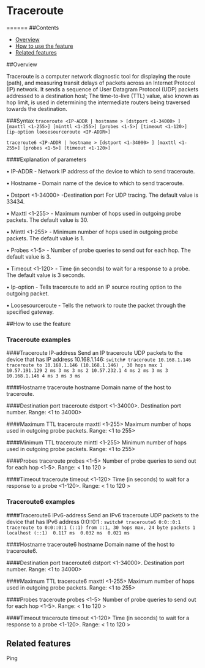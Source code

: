 # Traceroute
======
##Contents
   - [Overview](#overview)
   - [How to use the feature](#how-to-use-the-feature)
   - [Related features](#related-features)

##Overview

Traceroute is a computer network diagnostic tool for displaying the route (path), and measuring transit delays of packets
across an Internet Protocol (IP) network.
It sends a sequence of User Datagram Protocol (UDP) packets addressed to a destination host;
The time-to-live (TTL) value, also known as hop limit, is used in determining the intermediate routers being traversed towards the destination.


###Syntax
`traceroute <IP-ADDR | hostname > [dstport <1-34000> ] [maxttl <1-255>] [minttl <1-255>] [probes <1-5>] [timeout <1-120>] [ip-option loosesourceroute <IP-ADDR>]`

`traceroute6 <IP-ADDR | hostname > [dstport <1-34000> ] [maxttl <1-255>] [probes <1-5>] [timeout <1-120>]`

####Explanation of parameters

•   IP-ADDR - Network IP address of the device to which to send traceroute.

•   Hostname - Domain name of the device to which to send traceroute.

•   Dstport <1-34000> -Destination port For UDP tracing. The default value is 33434.

•   Maxttl <1-255> - Maximum number of hops used in outgoing probe packets. The default value is 30.

•   Minttl <1-255> - Minimum number of hops used in outgoing probe packets. The default value is 1.

•   Probes <1-5> - Number of probe queries to send out for each hop. The default value is 3.

•   Timeout <1-120> - Time (in seconds) to wait for a response to a probe. The default value is 3 seconds.

•   Ip-option - Tells traceroute to add an IP source routing option to the outgoing packet.

•   Loosesourceroute <IP-ADDR> - Tells the network to route the packet through the specified gateway.

##How to use the feature

### Traceroute examples

####Traceroute IP-address
    Send an IP traceroute UDP packets to the device that has IP address 10.168.1.146:
    ```
    switch# traceroute 10.168.1.146
    traceroute to 10.168.1.146 (10.168.1.146) , 30 hops max
    1 10.57.191.129 2 ms 3 ms 3 ms
    2 10.57.232.1 4 ms 2 ms 3 ms
    3 10.168.1.146 4 ms 3 ms 3 ms
    ```

####Hostname
    traceroute hostname
    Domain name of the host to traceroute.

####Destination port
    traceroute dstport <1-34000>.
    Destination port number.
    Range: <1 to 34000>

####Maximum TTL
    traceroute maxttl <1-255>
    Maximum number of hops used in outgoing probe packets.
    Range: <1 to 255>

####Minimum TTL
    traceroute minttl <1-255>
    Minimum number of hops used in outgoing probe packets.
    Range: <1 to 255>

####Probes
    traceroute probes <1-5>
    Number of probe queries to send out for each hop <1-5>.
    Range: < 1 to 120 >

####Timeout
    traceroute timeout <1-120>
    Time (in seconds) to wait for a response to a probe <1-120>.
    Range: < 1 to 120 >

### Traceroute6 examples

####Traceroute6 IPv6-address
    Send an IPv6 traceroute UDP packets to the device that has IPv6 address 0:0::0:1 :
    ```
    switch# traceroute6 0:0::0:1
    traceroute to 0:0::0:1 (::1) from ::1, 30 hops max, 24 byte packets
    1  localhost (::1)  0.117 ms  0.032 ms  0.021 ms
    ```

####Hostname
    traceroute6 hostname
    Domain name of the host to traceroute6.

####Destination port
    traceroute6 dstport <1-34000>.
    Destination port number.
    Range: <1 to 34000>

####Maximum TTL
    traceroute6 maxttl <1-255>
    Maximum number of hops used in outgoing probe packets.
    Range: <1 to 255>

####Probes
    traceroute probes <1-5>
    Number of probe queries to send out for each hop <1-5>.
    Range: < 1 to 120 >

####Timeout
    traceroute timeout <1-120>
    Time (in seconds) to wait for a response to a probe <1-120>.
    Range: < 1 to 120 >


## Related features
Ping
